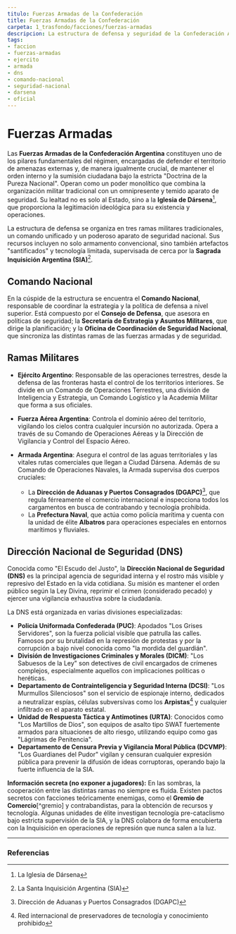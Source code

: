 ```yaml
---
titulo: Fuerzas Armadas de la Confederación
title: Fuerzas Armadas de la Confederación
carpeta: 1_trasfondo/facciones/fuerzas-armadas
descripcion: La estructura de defensa y seguridad de la Confederación Argentina, un pilar del régimen que combina el poder militar tradicional con un omnipresente aparato de seguridad interna.
tags:
- faccion
- fuerzas-armadas
- ejercito
- armada
- dns
- comando-nacional
- seguridad-nacional
- darsena
- oficial
---
```


# Fuerzas Armadas

Las **Fuerzas Armadas de la Confederación Argentina** constituyen uno de los pilares fundamentales del régimen, encargadas de defender el territorio de amenazas externas y, de manera igualmente crucial, de mantener el orden interno y la sumisión ciudadana bajo la estricta "Doctrina de la Pureza Nacional". Operan como un poder monolítico que combina la organización militar tradicional con un omnipresente y temido aparato de seguridad. Su lealtad no es solo al Estado, sino a la **Iglesia de Dársena**[^iglesia], que proporciona la legitimación ideológica para su existencia y operaciones.

La estructura de defensa se organiza en tres ramas militares tradicionales, un comando unificado y un poderoso aparato de seguridad nacional. Sus recursos incluyen no solo armamento convencional, sino también artefactos "santificados" y tecnología limitada, supervisada de cerca por la **Sagrada Inquisición Argentina (SIA)**[^sia].

## Comando Nacional

En la cúspide de la estructura se encuentra el **Comando Nacional**, responsable de coordinar la estrategia y la política de defensa a nivel superior. Está compuesto por el **Consejo de Defensa**, que asesora en políticas de seguridad; la **Secretaría de Estrategia y Asuntos Militares**, que dirige la planificación; y la **Oficina de Coordinación de Seguridad Nacional**, que sincroniza las distintas ramas de las fuerzas armadas y de seguridad.

## Ramas Militares

- **Ejército Argentino**: Responsable de las operaciones terrestres, desde la defensa de las fronteras hasta el control de los territorios interiores. Se divide en un Comando de Operaciones Terrestres, una división de Inteligencia y Estrategia, un Comando Logístico y la Academia Militar que forma a sus oficiales.

- **Fuerza Aérea Argentina**: Controla el dominio aéreo del territorio, vigilando los cielos contra cualquier incursión no autorizada. Opera a través de su Comando de Operaciones Aéreas y la Dirección de Vigilancia y Control del Espacio Aéreo.

- **Armada Argentina**: Asegura el control de las aguas territoriales y las vitales rutas comerciales que llegan a Ciudad Dársena. Además de su Comando de Operaciones Navales, la Armada supervisa dos cuerpos cruciales:
    - La **Dirección de Aduanas y Puertos Consagrados (DGAPC)**[^aduanas], que regula férreamente el comercio internacional e inspecciona todos los cargamentos en busca de contrabando y tecnología prohibida.
    - La **Prefectura Naval**, que actúa como policía marítima y cuenta con la unidad de élite **Albatros** para operaciones especiales en entornos marítimos y fluviales.

## Dirección Nacional de Seguridad (DNS)

Conocida como "El Escudo del Justo", la **Dirección Nacional de Seguridad (DNS)** es la principal agencia de seguridad interna y el rostro más visible y represivo del Estado en la vida cotidiana. Su misión es mantener el orden público según la Ley Divina, reprimir el crimen (considerado pecado) y ejercer una vigilancia exhaustiva sobre la ciudadanía.

La DNS está organizada en varias divisiones especializadas:

- **Policía Uniformada Confederada (PUC)**: Apodados "Los Grises Servidores", son la fuerza policial visible que patrulla las calles. Famosos por su brutalidad en la represión de protestas y por la corrupción a bajo nivel conocida como "la mordida del guardián".
- **División de Investigaciones Criminales y Morales (DICM)**: "Los Sabuesos de la Ley" son detectives de civil encargados de crímenes complejos, especialmente aquellos con implicaciones políticas o heréticas.
- **Departamento de Contrainteligencia y Seguridad Interna (DCSI)**: "Los Murmullos Silenciosos" son el servicio de espionaje interno, dedicados a neutralizar espías, células subversivas como los **Arpistas**[^arpistas] y cualquier infiltrado en el aparato estatal.
- **Unidad de Respuesta Táctica y Antimotines (URTA)**: Conocidos como "Los Martillos de Dios", son equipos de asalto tipo SWAT fuertemente armados para situaciones de alto riesgo, utilizando equipo como gas "Lágrimas de Penitencia".
- **Departamento de Censura Previa y Vigilancia Moral Pública (DCVMP)**: "Los Guardianes del Pudor" vigilan y censuran cualquier expresión pública para prevenir la difusión de ideas corruptoras, operando bajo la fuerte influencia de la SIA.

**Información secreta (no exponer a jugadores):** En las sombras, la cooperación entre las distintas ramas no siempre es fluida. Existen pactos secretos con facciones teóricamente enemigas, como el **Gremio de Comercio**[^gremio] y contrabandistas, para la obtención de recursos y tecnología. Algunas unidades de élite investigan tecnología pre-cataclismo bajo estricta supervisión de la SIA, y la DNS colabora de forma encubierta con la Inquisición en operaciones de represión que nunca salen a la luz.

---

### Referencias

[^iglesia]: La Iglesia de Dársena
[^sia]: La Santa Inquisición Argentina (SIA)
[^aduanas]: Dirección de Aduanas y Puertos Consagrados (DGAPC)
[^arpistas]: Red internacional de preservadores de tecnología y conocimiento prohibido
